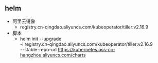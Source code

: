<!--
 * @Description: 
 * @version: 
 * @Author: zhu733756
 * @Date: 2020-08-28 17:05:14
 * @LastEditors: zhu733756
 * @LastEditTime: 2020-08-28 17:06:45
-->

## helm

- 阿里云镜像
  - registry.cn-qingdao.aliyuncs.com/kubeoperator/tiller:v2.16.9
- 脚本
  - helm init --upgrade \
    -i registry.cn-qingdao.aliyuncs.com/kubeoperator/tiller:v2.16.9 \
    --stable-repo-url https://kubernetes.oss-cn-hangzhou.aliyuncs.com/charts 